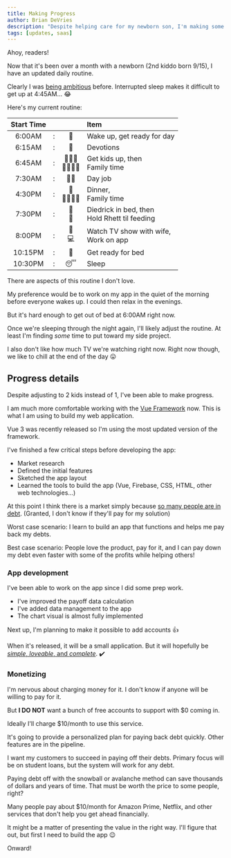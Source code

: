 ```yaml
---
title: Making Progress
author: Brian DeVries
description: "Despite helping care for my newborn son, I'm making some  progress on my web app. Consistent progress is the goal."
tags: [updates, saas]
---
```


Ahoy, readers!

Now that it's been over a month with a newborn (2nd kiddo born 9/15), I have an updated daily routine.

Clearly I was [being ambitious](/blog/new-routine/) before. Interrupted sleep makes it difficult to get up at 4:45AM... 😂

Here's my current routine:

| Start Time |       |          | Item                                              |
| :--------: | :---: | :------: | :------------------------------------------------ |
|   6:00AM   |   :   |    🌄     | Wake up, get ready for day                        |
|   6:15AM   |   :   |    📖     | Devotions                                         |
|   6:45AM   |   :   | 👨‍👦‍👦 <br> 👨‍👩‍👦‍👦 | Get kids up, then <br> Family time                |
|   7:30AM   |   :   |    👨‍💻     | Day job                                           |
|   4:30PM   |   :   | 🥘 <br> 👨‍👩‍👦‍👦 | Dinner, <br> Family time                          |
|   7:30PM   |   :   | 🛌 <br> 👶 | Diedrick in bed, then <br> Hold Rhett til feeding |
|   8:00PM   |   :   | 💑 <br> 💻 | Watch TV show with wife, <br> Work on app         |
|  10:15PM   |   :   |    🛌     | Get ready for bed                                 |
|  10:30PM   |   :   |    😴     | Sleep                                             |

There are aspects of this routine I don't love.

My preference would be to work on my app in the quiet of the morning before everyone wakes up. I could then relax in the evenings.

But it's hard enough to get out of bed at 6:00AM right now.

Once we're sleeping through the night again, I'll likely adjust the routine. At least I'm finding _some_ time to put toward my side project.

I also don't like how much TV we're watching right now. Right now though, we like to chill at the end of the day 😛

## Progress details

Despite adjusting to 2 kids instead of 1, I've been able to make progress.

I am much more comfortable working with the [Vue Framework](https://vuejs.org) now. This is what I am using to build my web application.

Vue 3 was recently released so I'm using the most updated version of the framework.

I've finished a few critical steps before developing the app:

- Market research
- Defined the initial features
- Sketched the app layout
- Learned the tools to build the app (Vue, Firebase, CSS, HTML, other web technologies...)

At this point I think there is a market simply because [so many people are in debt](https://www.forbes.com/sites/zackfriedman/2020/02/03/student-loan-debt-statistics/#5da6d268281f). (Granted, I don't know if they'll pay for my solution)

Worst case scenario: I learn to build an app that functions and helps me pay back my debts.

Best case scenario: People love the product, pay for it, and I can pay down my debt even faster with some of the profits while helping others!

### App development

I've been able to work on the app since I did some prep work.

- I've improved the payoff data calculation
- I've added data management to the app
- The chart visual is almost fully implemented

Next up, I'm planning to make it possible to add accounts 👍

When it's released, it will be a small application. But it will hopefully be [_simple_, _loveable_, and _complete_](https://blog.asmartbear.com/slc.html). ✔️

### Monetizing

I'm nervous about charging money for it. I don't know if anyone will be willing to pay for it.

But **I DO NOT** want a bunch of free accounts to support with $0 coming in.

Ideally I'll charge $10/month to use this service.

It's going to provide a personalized plan for paying back debt quickly. Other features are in the pipeline.

I want my customers to succeed in paying off their debts. Primary focus will be on student loans, but the system will work for any debt.

Paying debt off with the snowball or avalanche method can save thousands of dollars and years of time. That must be worth the price to some people, right?

Many people pay about $10/month for Amazon Prime, Netflix, and other services that don't help you get ahead financially.

It might be a matter of presenting the value in the right way. I'll figure that out, but first I need to build the app 😉

Onward!
